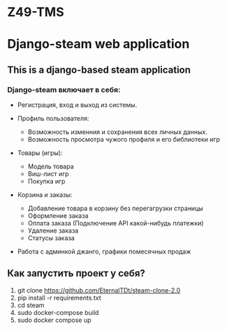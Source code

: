 # Z49-TMS

# Django-steam web application
## This is a django-based steam application

### Django-steam включает в себя:
* Регистрация, вход и выход из системы.
* Профиль пользователя:
  * Возможность изменния и сохранения всех личных данных.
  * Возможность просмотра чужого профиля и его библиотеки игр
* Товары (игры):
  * Модель товара
  * Виш-лист игр
  * Покупка игр

* Корзина и заказы:
  * Добавление товара в корзину без перегагрузки страницы
  * Оформление заказа
  * Оплата заказа (Подключение API какой-нибудь платежки)
  * Удаление заказа
  * Статусы заказа

* Работа с админкой джанго, графики помесячных продаж


## Как запустить проект у себя?

1. git clone https://github.com/EternalTDt/steam-clone-2.0
2. pip install -r requirements.txt
3. cd steam
4. sudo docker-compose build
5. sudo docker compose up
